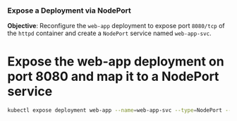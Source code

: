 ### Expose a Deployment via NodePort

**Objective**: Reconfigure the `web-app` deployment to expose port `8080/tcp` of the `httpd` container and create a `NodePort` service named `web-app-svc`.

# Expose the web-app deployment on port 8080 and map it to a NodePort service
```bash
kubectl expose deployment web-app --name=web-app-svc --type=NodePort --port=8080 --target-port=8080
